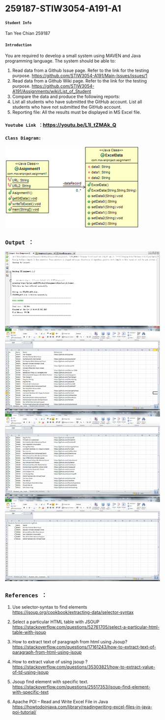 # 259187-STIW3054-A191-A1
#### ```Student Info```
Tan Yee Chian 259187

#### ```Introduction```
You are required to develop a small system using MAVEN and Java programming language. The system should be able to:
1) Read data from a Github Issue page. Refer to the link for the testing purpose. https://github.com/STIW3054-A191/Main-Issues/issues/1
2) Read data from a Github Wiki page. Refer to the link for the testing purpose. https://github.com/STIW3054-A191/Assignments/wiki/List_of_Student
3) Compare the data and produce the following reports:
4) List all students who have submitted the GitHub account. List all students who have not submitted the GitHub account.
5) Reporting file: All the results must be displayed in MS Excel file.

 
### ```Youtube Link ：```https://youtu.be/L1l_tZMAk_Q

### ```Class Diagram: ```
![](https://github.com/ychian234/259187-STIW3054-A191-A1/blob/master/output_uml.png)

## ```Output ：```
![](https://github.com/ychian234/259187-STIW3054-A191-A1/blob/master/output1.PNG)
![](https://github.com/ychian234/259187-STIW3054-A191-A1/blob/master/output2.PNG)
![](https://github.com/ychian234/259187-STIW3054-A191-A1/blob/master/output3.PNG)
![](https://github.com/ychian234/259187-STIW3054-A191-A1/blob/master/output4.PNG)

## ```References ：```

1. Use selector-syntax to find elements
https://jsoup.org/cookbook/extracting-data/selector-syntax

2. Select a particular HTML table with JSOUP
https://stackoverflow.com/questions/52761705/select-a-particular-html-table-with-jsoup


3. How to extract text of paragraph from html using Jsoup?
https://stackoverflow.com/questions/17161243/how-to-extract-text-of-paragraph-from-html-using-jsoup


4. How to extract value of <td> using jsoup ?
https://stackoverflow.com/questions/35303821/how-to-extract-value-of-td-using-jsoup


5. Jsoup find element with specific text.
https://stackoverflow.com/questions/25517353/jsoup-find-element-with-specific-text

6. Apache POI – Read and Write Excel File in Java
https://howtodoinjava.com/library/readingwriting-excel-files-in-java-poi-tutorial/
